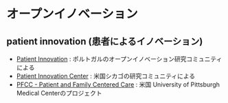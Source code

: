 # オープンイノベーション
## patient innovation (患者によるイノベーション)
* [Patient Innovation](https://patient-innovation.com/) : ポルトガルのオープンイノベーション研究コミュニティによる
* [Patient Innovation Center](http://www.patientinnovationcenter.org/) : 米国シカゴの研究コミュニティによる
* [PFCC - Patient and Family Centered Care](http://www.pfcc.org/) : 米国 University of Pittsburgh Medical Centerのプロジェクト
